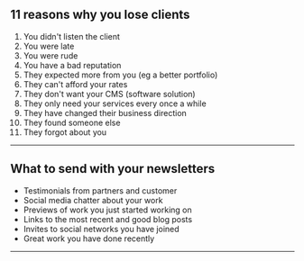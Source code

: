 ## 11 reasons why you lose clients

1. You didn\'t listen the client
2. You were late
3. You were rude
4. You have a bad reputation
5. They expected more from you (eg a better portfolio)
6. They can\'t afford your rates
7. They don\'t want your CMS (software solution)
8. They only need your services every once a while
9. They have changed their business direction
10. They found someone else
11. They forgot about you

---

## What to send with your newsletters

- Testimonials from partners and customer
- Social media chatter about your work
- Previews of work you just started working on
- Links to the most recent and good blog posts
- Invites to social networks you have joined
- Great work you have done recently

---


